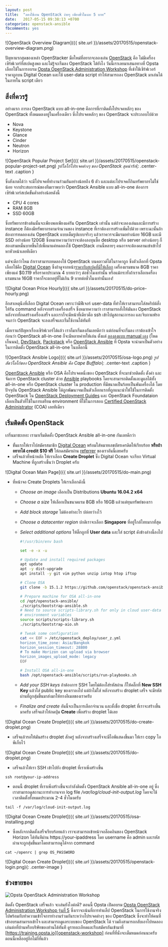 ```yaml
---
layout: post
title:  "ลองใช้งาน OpenStack ง่ายๆ เพียงชั่วโมงละ 5 บาท"
date:   2017-05-15 09:38:13 +0700
categories: openstack-ansible
fbcomments: yes
---
```


![OpenStack Overview Diagram]({{ site.url }}/assets/20170515/openstack-overview-diagram.png)

ปัญหาแรกสุดของเหล่า OpenStacker มือใหม่ที่อยากจะลองเล่น [OpenStack][openstack] คือ ไม่มีเครื่องเซิร์ฟเวอร์ที่สเปคสูงพอ และไม่รู้จะเริ่มลง OpenStack ได้ยังไง วันนี้เราเลยมาเสนอทางที่ Opsta เลือกใช้ในการอบรม [Opsta OpenStack Administration Workshop][openstack-workshop] ที่เช่าใช้เซิร์ฟเวอร์ราคาถูกบน Digital Ocean และใช้ user-data script ทำให้สามารถลง OpenStack มาเล่นได้ในภายใน script เดียว

<!--more-->

สิ่งที่ควรรู้
--------------------

อย่างแรก การลง OpenStack แบบ all-in-one คือการที่เราติดตั้งโปรเจคหลักๆ ของ OpenStack ทั้งหมดลงอยู่ในเครื่องเดียว ซึ่งโปรเจคหลักๆ ของ OpenStack จะประกอบไปด้วย

- Nova
- Keystone
- Glance
- Cinder
- Neutron
- Horizon

![OpenStack Popular Project Set]({{ site.url }}/assets/20170515/openstack-popular-project-set.png)
*รูปโลโก้โปรเจคต่างๆ ของ OpenStack สุดน่ารัก*{: .center-text .caption }

ซึ่งสังเกตได้ว่า จะมีโปรเจคที่ทำงานร่วมกันอย่างน้อยถึง 6 ตัว และแต่ละโปรเจคก็กินทรัพยากรไม่ใช่น้อย จากประสบการณ์ของทีมเราพบว่า OpenStack Ansible แบบ all-in-one ต้องการเซิร์ฟเวอร์สเปคขั้นต่ำอย่างน้อยดังนี้

- CPU 4 cores
- RAM 8GB
- SSD 60GB

ซึ่งทรัพยากรข้างต้นนั้นจะเพียงพอเพียงแค่รัน OpenStack เท่านั้น แต่ถ้าจะลองเล่นและมีการสร้าง instance  ก็ต้องมีทรัพยากรตามจำนวนของ instance ที่เราต้องการสร้างเพิ่มไปด้วย เพราะฉะนั้นถ้าต้องการทดลองเล่น OpenStack แบบเต็มรูปแบบจริงๆ แล้วเราควรจะมีแรมอย่างน้อย 16GB และมี SSD อย่างน้อย 120GB ซึ่งหมายความว่าเราจะต้องลงทุนซื้อ desktop หรือ server อย่างน้อยๆ ก็สองสามหมื่นบาทขึ้นไปเพื่อมาแค่ทดลองใช้ OpenStack งานนี้หลายๆ คนอาจจะต้องคลานเข่าเข้าไปหาหัวหน้าเลยทีเดียว

แต่จะดีกว่าไหม ถ้าเราสามารถทดลองใช้ OpenStack บนคลาวด์ได้ในราคาถูก ซึ่งตัวเลือกที่ Opsta เลือกใช้คือ [Digital Ocean][digital-ocean] ซึ่งถ้าดูจากหน้า[ราคากับสเปคที่มีให้เลือก][do-price] เครื่องแรมขนาด 8GB ราคาเพียงแค่ $0.119 หรือราคาประมาณ 4 บาทกว่าๆ ต่อชั่วโมงเท่านั้น หรือแม้กระทั่งถ้าเราเลือกเครื่องแรมขนาด 16GB ราคาก็จะตกอยู่ที่ไม่เกิน 9 บาทต่อชั่วโมงเท่านั้นเอง!

![Digital Ocean Price Hourly]({{ site.url }}/assets/20170515/do-price-hourly.png)

อีกสาเหตุนึงที่เลือก Digital Ocean เพราะว่ามีฟีเจอร์ user-data ที่ทำให้เราสามารถใส่สคริปต์สั่งให้รัน command หลังจากสร้างเครื่องเสร็จ ซึ่งหมายความว่า เราสามารถสั่งให้มันลง OpenStack หลังจากที่กดสร้างเครื่องเสร็จ และเราก็จะมีหน้าที่เดียวคือ ssh เข้าไปดูสถานะการลง และจิบกาแฟรอจนกว่า OpenStack จะลงเสร็จและเริ่มใช้งานได้ทันที

เมื่อเราแก้ปัญหาเรื่องเซิร์ฟเวอร์ได้แล้ว เราก็มาเริ่มลงกันเลยดีกว่า แต่ก่อนที่จะเริ่มลง เราต้องเข้าใจก่อนว่า OpenStack all-in-one ก็จะมีหลายค่ายให้เล่น ตั้งแต่ [ลองลงแบบ manual เอง][openstack-manual-install] (โหดเกิ๊นนน), [DevStack][devstack], [Packstack][packstack] หรือ [OpenStack Ansible][openstack-ansible] ที่ Opsta จะนำมาเป็นตัวอย่างในการติดตั้ง OpenStack all-in-one ในบล็อกนี้

![OpenStack Ansible Logo]({{ site.url }}/assets/20170515/osa-logo.png)
*รูปสัตว์โลโก้ของ OpenStack Ansible คือ Cape Buffalo*{: .center-text .caption }

[OpenStack Ansible][openstack-ansible] หรือ OSA คือโปรเจคหนึ่งของ OpenStack ที่จะมาช่วยติดตั้ง ตั้งค่า และจัดการ OpenStack cluster ด้วย [Ansible][ansible] playbooks โดยจะสามารถติดตั้งและดูแลได้ทั้ง all-in-one หรือ OpenStack cluster ใน production ที่มีขนาดเป็นร้อยเป็นพันเครื่องได้ โดยปัจจุบัน OpenStack Ansible ได้ถูกพัฒนาจนเป็นตัวเลือกแรกที่ถูกแนะนำให้ใช้ในการติดตั้ง OpenStack ใน [OpenStack Deployment Guides][openstack-deployment-guide] และ OpenStack Foundataion เลือกเป็นตัวที่ใช้ในการเตรียม environment ที่ใช้ในการสอบ [Certified OpenStack Administrator][coa] (COA) เลยทีเดียว


เริ่มติดตั้ง OpenStack
--------------------

เกริ่นมาซะเยอะ เรามาเริ่มติดตั้ง OpenStack Ansible all-in-one กันเลยดีกว่า

- ขั้นแรกให้เราไปสมัครสมาชิก [Digital Ocean][digital-ocean] พร้อมใส่หมายเลขบัตรเครดิตให้เรียบร้อย **หรือถ้าอยากได้ credit $10 ฟรี** ให้กดสมัครผ่าน [referrer][do-referrer] ของเราอันนี้เลยครับ
- เสร็จแล้วที่หน้าหลัก ให้เราเลือก **Create Droplet** ซึ่ง Digital Ocean จะเรียก Virtual Machine ที่ถูกสร้างขึ้นว่า Droplet ครับ

![Digital Ocean Main Page]({{ site.url }}/assets/20170515/do-main.png)

- ที่หน้าจอ Create Droplets ให้เราเลือกดังนี้
  - *Choose an image* เลือกเป็น Distributions **Ubuntu 16.04.2 x64**
  - *Choose a size* ให้เลือกเป็นขนาดแรม 8GB หรือ 16GB แล้วแต่ทุนทรัพย์ของเรา
  - *Add block storage* ไม่ต้องทำอะไร ปล่อยว่างไว้
  - *Choose a datacenter region* ปกติเราจะเลือก **Singapore** ที่อยู่ใกล้ไทยมากที่สุด
  - *Select additional options* ให้ติ๊กถูกที่ **User data** และใส่ script ดังข้างล่างนี้ลงไป

    ```bash
    #!/usr/bin/env bash

    set -e -x -u

    # Update and install required packages
    apt update
    apt -y dist-upgrade
    apt install -y git vim python unzip iotop htop iftop

    # Clone OSA
    git clone -b 15.1.2 https://github.com/openstack/openstack-ansible /opt/openstack-ansible

    # Prepare machine for OSA all-in-one
    cd /opt/openstack-ansible/
    ./scripts/bootstrap-ansible.sh
    # Need to source scripts-library.sh for only in cloud user-data to get all
    # environment variables
    source scripts/scripts-library.sh
    ./scripts/bootstrap-aio.sh

    # Tweak some configuration
    cat << EOF > /etc/openstack_deploy/user_z.yml
    horizon_time_zone: Asia/Bangkok
    horizon_session_timeout: 28800
    # To make Horizon can upload via browser
    horizon_images_upload_mode: legacy
    EOF

    # Install OSA all-in-one
    bash /opt/openstack-ansible/scripts/run-playbooks.sh
    ```
  - *Add your SSH keys* ถ้าต้องการ SSH โดยไม่ต้องใส่รหัสผ่าน ก็ให้คลิ๊กที่ **New SSH Key** แล้วใส่ public key ของเราลงไป แต่ถ้าไม่ใส่ หลังจากสร้าง droplet เสร็จ จะมีรหัสผ่านที่ถูกสุ่มขึ้นมาส่งมาให้ทางอีเมลของเราครับ
  - *Finalize and create* อันนี้จะเป็นการเลือกจำนวน และตั้งชื่อ droplet ที่เราจะสร้างขึ้นมาครับ เสร็จแล้วให้กดปุ่ม **Create** เพื่อสร้าง droplet ได้เลย

![Digital Ocean Create Droplet]({{ site.url }}/assets/20170515/do-create-droplet.png)

- เสร็จแล้วรอให้มันสร้าง droplet สักครู่ หลังจากสร้างเสร็จจะมีไอพีแสดงขึ้นมา ให้เรา copy ไอพีเก็บไว้

![Digital Ocean Create Droplet]({{ site.url }}/assets/20170515/do-droplet.png)

- เสร็จแล้วให้เรา SSH เข้าไปยัง droplet ที่เราเพิ่งสร้างขึ้น

```
ssh root@your-ip-address
```

- ตอนนี้ droplet ที่เราเพิ่งสร้างขึ้นจะกำลังติดตั้ง OpenStack Ansible all-in-one อยู่ ซึ่งเราสามารถดูสถานะการทำงานจาก log file */var/log/cloud-init-output.log* โดยจะใช้เวลาติดตั้งทั้งหมดประมาณ 2-4 ชั่วโมงครับ

```
tail -f /var/log/cloud-init-output.log
```

![Digital Ocean Create Droplet]({{ site.url }}/assets/20170515/osa-installing.png)

- ซึ่งหลังจากติดตั้งเสร็จเรียบร้อยแล้ว เราจะสามารถเข้าหน้าจอล็อคอินของ OpenStack Horizon ได้ทันทีผ่าน https://your-ipaddress โดย username คือ admin และรหัสผ่านจะถูกสุ่มขึ้นมาโดยสามารถดูได้จาก command

```
cat ~/openrc | grep OS_PASSWORD
```

![Digital Ocean Create Droplet]({{ site.url }}/assets/20170515/openstack-login.png){: .center-image }


ช่วงขายของ
--------------------

![Opsta OpenStack Administration Workshop](https://c1.staticflickr.com/1/668/33152027051_c3deddab8c_b.jpg)

ติดตั้ง OpenStack เสร็จแล้ว จะเล่นยังไงต่อดี? ตอนนี้ Opsta เปิดอบรม [Opsta OpenStack Administration Workshop รุ่นที่ 5][openstack-workshop] ซึ่งเราจะเน้นที่การทำแล็ป OpenStack ในการใช้งานจริง ไปพร้อมกับทำความเข้าใจการทำงานร่วมกันระหว่างโปรเจคต่างๆ ของ OpenStack ซึ่งจะทำให้คนที่เข้าอบรมสามารถเข้าใจ และสามารถดูแลระบบของ OpenStack ได้ รวมถึงสามารถกลับเอาไปทดลองเล่นต่อที่บ้านหรือบริษัทของท่านได้ทันที ดูรายละเอียดและรีบสมัครกันเข้ามาที่ [https://training.opsta.io][openstack-workshop] ก่อนที่ที่นั่งจะเต็มหมดก่อนนะครับ ตอนนี้เหลืออยู่อีกไม่กี่ที่แล้ว



[openstack]: https://www.openstack.org
[openstack-workshop]: https://training.opsta.io
[digital-ocean]: https://www.digitalocean.com
[do-price]: https://www.digitalocean.com/pricing
[devstack]: https://docs.openstack.org/developer/devstack/
[openstack-manual-install]: https://docs.openstack.org/ocata/install-guide-ubuntu/
[packstack]: https://www.rdoproject.org/install/quickstart/
[openstack-ansible]: https://docs.openstack.org/developer/openstack-ansible/
[openstack-deployment-guide]: https://docs.openstack.org/project-deploy-guide/ocata/
[coa]: https://www.openstack.org/coa/
[ansible]: https://www.ansible.com/
[do-referrer]: https://m.do.co/c/7a8e05c5cc09
